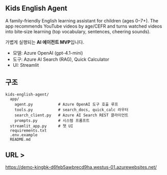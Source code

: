 ## Kids English Agent

A family-friendly English learning assistant for children (ages 0–7+). 
The app recommends YouTube videos by age/CEFR and turns watched videos into bite‑size learning (top vocabulary, sentences, cheering sounds). 

가볍게 실행되는 **AI 에이전트 MVP**입니다.  
- 모델: Azure OpenAI (gpt-4.1-mini)
- 도구: Azure AI Search (RAG), Quick Calculator
- UI: Streamlit

## 구조
```
kids-english-agent/
  app/
    agent.py           # Azure OpenAI 도구 호출 루프
    tools.py           # search_docs, quick_calc 라우터
    search_client.py   # Azure AI Search REST 클라이언트
    prompts.py         # 시스템 프롬프트
  streamlit_app.py     # 챗 UI
  requirements.txt
  .env.example
  README.md
```
## URL > 

https://demo-kingbk-d6feb5awbrecd9ha.westus-01.azurewebsites.net/
